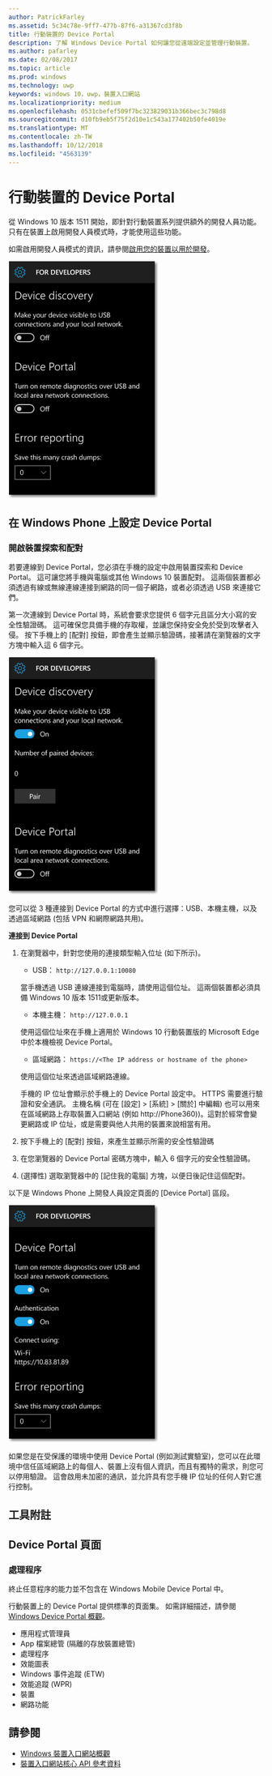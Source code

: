 ```yaml
---
author: PatrickFarley
ms.assetid: 5c34c78e-9ff7-477b-87f6-a31367cd3f8b
title: 行動裝置的 Device Portal
description: 了解 Windows Device Portal 如何讓您從遠端設定並管理行動裝置。
ms.author: pafarley
ms.date: 02/08/2017
ms.topic: article
ms.prod: windows
ms.technology: uwp
keywords: windows 10，uwp，裝置入口網站
ms.localizationpriority: medium
ms.openlocfilehash: 0531cbefef509f7bc323829031b366bec3c798d8
ms.sourcegitcommit: d10fb9eb5f75f2d10e1c543a177402b50fe4019e
ms.translationtype: MT
ms.contentlocale: zh-TW
ms.lasthandoff: 10/12/2018
ms.locfileid: "4563139"
---
```

# <a name="device-portal-for-mobile"></a>行動裝置的 Device Portal

從 Windows 10 版本 1511 開始，即針對行動裝置系列提供額外的開發人員功能。 只有在裝置上啟用開發人員模式時，才能使用這些功能。

如需啟用開發人員模式的資訊，請參閱[啟用您的裝置以用於開發](../get-started/enable-your-device-for-development.md)。

![Device Portal 設定](images/device-portal/mob-dev-mode-options.png)

## <a name="set-up-device-portal-on-windows-phone"></a>在 Windows Phone 上設定 Device Portal

### <a name="turn-on-device-discovery-and-pairing"></a>開啟裝置探索和配對

若要連線到 Device Portal，您必須在手機的設定中啟用裝置探索和 Device Portal。 這可讓您將手機與電腦或其他 Windows 10 裝置配對。 這兩個裝置都必須透過有線或無線連線連接到網路的同一個子網路，或者必須透過 USB 來連接它們。

第一次連線到 Device Portal 時，系統會要求您提供 6 個字元且區分大小寫的安全性驗證碼。 這可確保您具備手機的存取權，並讓您保持安全免於受到攻擊者入侵。 按下手機上的 [配對] 按鈕，即會產生並顯示驗證碼，接著請在瀏覽器的文字方塊中輸入這 6 個字元。

![開發人員模式裝置探索設定](images/device-portal/mob-dev-mode-pairing.png)

您可以從 3 種連接到 Device Portal 的方式中進行選擇：USB、本機主機，以及透過區域網路 (包括 VPN 和網際網路共用)。

**連接到 Device Portal**

1. 在瀏覽器中，針對您使用的連接類型輸入位址 (如下所示)。

    - USB： `http://127.0.0.1:10080`

    當手機透過 USB 連線連接到電腦時，請使用這個位址。 這兩個裝置都必須具備 Windows 10 版本 1511或更新版本。
    
    - 本機主機： `http://127.0.0.1`

    使用這個位址來在手機上適用於 Windows 10 行動裝置版的 Microsoft Edge 中於本機檢視 Device Portal。
    
    - 區域網路： `https://<The IP address or hostname of the phone>`

    使用這個位址來透過區域網路連線。

    手機的 IP 位址會顯示於手機上的 Device Portal 設定中。 HTTPS 需要進行驗證和安全通訊。 主機名稱 (可在 [設定] > [系統] > [關於] 中編輯) 也可以用來在區域網路上存取裝置入口網站 (例如 http://Phone360))。這對於經常會變更網路或 IP 位址，或是需要與他人共用的裝置來說相當有用。 

2. 按下手機上的 [配對] 按鈕，來產生並顯示所需的安全性驗證碼

3. 在您瀏覽器的 Device Portal 密碼方塊中，輸入 6 個字元的安全性驗證碼。

4. (選擇性) 選取瀏覽器中的 [記住我的電腦] 方塊，以便日後記住這個配對。

以下是 Windows Phone 上開發人員設定頁面的 [Device Portal] 區段。

![Device Portal 設定](images/device-portal/mob-dev-mode-portal.png)

如果您是在受保護的環境中使用 Device Portal (例如測試實驗室)，您可以在此環境中信任區域網路上的每個人、裝置上沒有個人資訊，而且有獨特的需求，則您可以停用驗證。 這會啟用未加密的通訊，並允許具有您手機 IP 位址的任何人對它進行控制。

## <a name="tool-notes"></a>工具附註

## <a name="device-portal-pages"></a>Device Portal 頁面
### <a name="processes"></a>處理程序

終止任意程序的能力並不包含在 Windows Mobile Device Portal 中。 

行動裝置上的 Device Portal 提供標準的頁面集。 如需詳細描述，請參閱 [Windows Device Portal 概觀](device-portal.md)。

- 應用程式管理員
- App 檔案總管 (隔離的存放裝置總管)
- 處理程序
- 效能圖表
- Windows 事件追蹤 (ETW)
- 效能追蹤 (WPR) 
- 裝置
- 網路功能

## <a name="see-also"></a>請參閱

* [Windows 裝置入口網站概觀](device-portal.md)
* [裝置入口網站核心 API 參考資料](https://docs.microsoft.com/windows/uwp/debug-test-perf/device-portal-api-core)